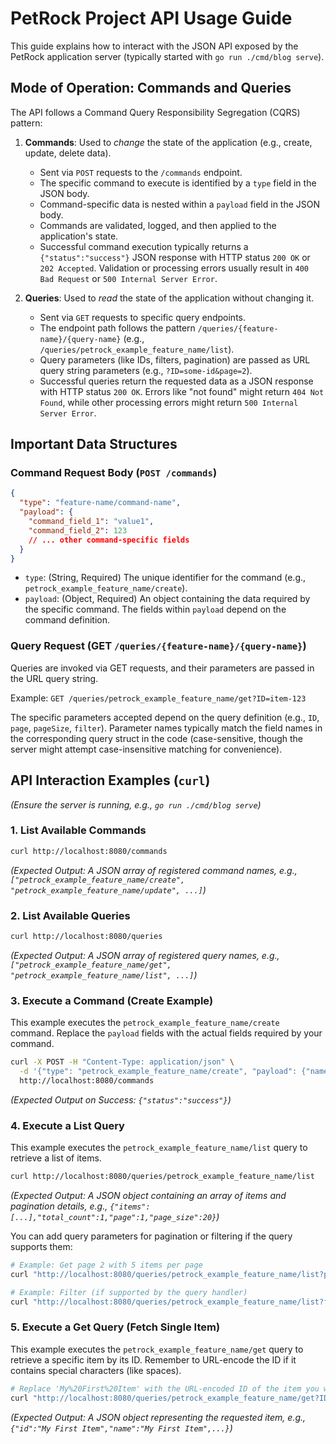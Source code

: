 # PetRock Project API Usage Guide

This guide explains how to interact with the JSON API exposed by the PetRock application server (typically started with `go run ./cmd/blog serve`).

## Mode of Operation: Commands and Queries

The API follows a Command Query Responsibility Segregation (CQRS) pattern:

1.  **Commands**: Used to *change* the state of the application (e.g., create, update, delete data).
    *   Sent via `POST` requests to the `/commands` endpoint.
    *   The specific command to execute is identified by a `type` field in the JSON body.
    *   Command-specific data is nested within a `payload` field in the JSON body.
    *   Commands are validated, logged, and then applied to the application's state.
    *   Successful command execution typically returns a `{"status":"success"}` JSON response with HTTP status `200 OK` or `202 Accepted`. Validation or processing errors usually result in `400 Bad Request` or `500 Internal Server Error`.

2.  **Queries**: Used to *read* the state of the application without changing it.
    *   Sent via `GET` requests to specific query endpoints.
    *   The endpoint path follows the pattern `/queries/{feature-name}/{query-name}` (e.g., `/queries/petrock_example_feature_name/list`).
    *   Query parameters (like IDs, filters, pagination) are passed as URL query string parameters (e.g., `?ID=some-id&page=2`).
    *   Successful queries return the requested data as a JSON response with HTTP status `200 OK`. Errors like "not found" might return `404 Not Found`, while other processing errors might return `500 Internal Server Error`.

## Important Data Structures

### Command Request Body (`POST /commands`)

```json
{
  "type": "feature-name/command-name",
  "payload": {
    "command_field_1": "value1",
    "command_field_2": 123
    // ... other command-specific fields
  }
}
```

*   `type`: (String, Required) The unique identifier for the command (e.g., `petrock_example_feature_name/create`).
*   `payload`: (Object, Required) An object containing the data required by the specific command. The fields within `payload` depend on the command definition.

### Query Request (GET `/queries/{feature-name}/{query-name}`)

Queries are invoked via GET requests, and their parameters are passed in the URL query string.

Example: `GET /queries/petrock_example_feature_name/get?ID=item-123`

The specific parameters accepted depend on the query definition (e.g., `ID`, `page`, `pageSize`, `filter`). Parameter names typically match the field names in the corresponding query struct in the code (case-sensitive, though the server might attempt case-insensitive matching for convenience).

## API Interaction Examples (`curl`)

*(Ensure the server is running, e.g., `go run ./cmd/blog serve`)*

### 1. List Available Commands

```bash
curl http://localhost:8080/commands
```

*(Expected Output: A JSON array of registered command names, e.g., `["petrock_example_feature_name/create", "petrock_example_feature_name/update", ...]`)*

### 2. List Available Queries

```bash
curl http://localhost:8080/queries
```

*(Expected Output: A JSON array of registered query names, e.g., `["petrock_example_feature_name/get", "petrock_example_feature_name/list", ...]`)*

### 3. Execute a Command (Create Example)

This example executes the `petrock_example_feature_name/create` command. Replace the `payload` fields with the actual fields required by your command.

```bash
curl -X POST -H "Content-Type: application/json" \
  -d '{"type": "petrock_example_feature_name/create", "payload": {"name": "My First Item", "description": "Details about the item.", "created_by": "api_user"}}' \
  http://localhost:8080/commands
```

*(Expected Output on Success: `{"status":"success"}`)*

### 4. Execute a List Query

This example executes the `petrock_example_feature_name/list` query to retrieve a list of items.

```bash
curl http://localhost:8080/queries/petrock_example_feature_name/list
```

*(Expected Output: A JSON object containing an array of items and pagination details, e.g., `{"items":[...],"total_count":1,"page":1,"page_size":20}`)*

You can add query parameters for pagination or filtering if the query supports them:

```bash
# Example: Get page 2 with 5 items per page
curl "http://localhost:8080/queries/petrock_example_feature_name/list?page=2&pageSize=5"

# Example: Filter (if supported by the query handler)
curl "http://localhost:8080/queries/petrock_example_feature_name/list?filter=keyword"
```

### 5. Execute a Get Query (Fetch Single Item)

This example executes the `petrock_example_feature_name/get` query to retrieve a specific item by its ID. Remember to URL-encode the ID if it contains special characters (like spaces).

```bash
# Replace 'My%20First%20Item' with the URL-encoded ID of the item you want to fetch
curl "http://localhost:8080/queries/petrock_example_feature_name/get?ID=My%20First%20Item"
```

*(Expected Output: A JSON object representing the requested item, e.g., `{"id":"My First Item","name":"My First Item",...}`)*
